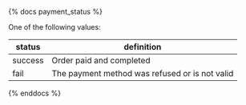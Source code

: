 {% docs payment_status %}
	
One of the following values: 

| status         | definition                                       |
|----------------|--------------------------------------------------|
| success        | Order paid and completed                         |
| fail           | The payment method was refused or is not valid   |

{% enddocs %}